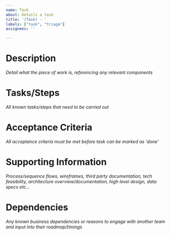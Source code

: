 ```yaml
---
name: Task
about: Details a task
title: '(Task) - '
labels: ["task", "triage"]
assignees: ''

---
```


# Description
*Detail what the piece of work is, referencing any relevant components*

# Tasks/Steps
*All known tasks/steps that need to be carried out*

# Acceptance Criteria
*All acceptance criteria must be met before task can be marked as 'done'*

# Supporting Information
*Process/sequence flows, wireframes, third party documentation, tech feasibility, architecture overview/documentation, high level design, data specs etc...*

# Dependencies
*Any known business dependencies or reasons to engage with another team and input into their roadmap/timings*